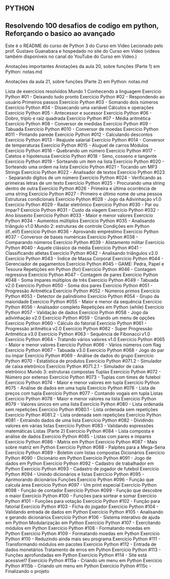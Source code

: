 ## PYTHON
## Resolvendo 100 desafios de codigo em python, Reforçando o basico ao avançado


Este é o README do curso de Python 3 do Curso em Vídeo
Lecionado pelo prof. Gustavo Guanabara e hospedado no site do Curso em Vídeo (vídeos também disponíveis no canal do YouTube do Curso em Vídeo.)

Anotações importantes
Anotações da aula 20, sobre funções (Parte 1) em Python: notas.md

Anotações da aula 21, sobre funções (Parte 2) em Python: notas.md

Lista de exercícios resolvidos
Mundo 1
Conhecendo a linguagem
Exercício Python #01 - Deixando tudo pronto
Exercício Python #02 - Respondendo ao usuário
Primeiros passos
Exercício Python #03 - Somando dois números
Exercício Python #04 - Dissecando uma variável
Cálculos e operações
Exercício Python #05 - Antecessor e sucessor
Exercício Python #06 - Dobro, triplo e raiz quadrada
Exercício Python #07 - Média aritmética
Exercício Python #08 - Conversor de medidas
Exercício Python #09 - Tabuada
Exercício Python #010 - Conversor de moedas
Exercício Python #011 - Pintando parede
Exercício Python #012 - Calculando descontos
Exercício Python #013 - Reajuste salarial
Exercício Python #014 - Conversor de temperaturas
Exercício Python #015 - Aluguel de carros
Módulos
Exercício Python #016 - Quebrando um número
Exercício Python #017 - Catetos e hipotenusa
Exercício Python #018 - Seno, cosseno e tangente
Exercício Python #019 - Sorteando um item na lista
Exercício Python #020 - Sorteando uma ordem na lista
Exercício Python #021 - Tocando um MP3
Strings
Exercício Python #022 - Analisador de textos
Exercício Python #023 - Separando dígitos de um número
Exercício Python #024 - Verificando as primeiras letras de um texto
Exercício Python #025 - Procurando uma string dentro de outra
Exercício Python #026 - Primeira e última ocorrência de uma string
Exercício Python #027 - Primeiro e último nome de uma pessoa
Estruturas condicionais
Exercício Python #028 - Jogo da Adivinhação v1.0
Exercício Python #029 - Radar eletrônico
Exercício Python #030 - Par ou ímpar?
Exercício Python #031 - Custo da viagem
Exercício Python #032 - Ano bissexto
Exercício Python #033 - Maior e menor valores
Exercício Python #034 - Aumentos múltiplos
Exercício Python #035 - Analisando triângulo v1.0
Mundo 2: estruturas de controle
Condições em Python (if..elif)
Exercício Python #036 - Aprovando empréstimo
Exercício Python #037 - Conversor de bases numéricas
Exercício Python #038 - Comparando números
Exercício Python #039 - Alistamento militar
Exercício Python #040 - Aquele clássico da média
Exercício Python #041 - Classificando atletas
Exercício Python #042 - Analisando triângulos v2.0
Exercício Python #043 - Índice de Massa Corporal
Exercício Python #044 - Gerenciador de pagamentos
Exercício Python #045 - GAME: Pedra, Papel e Tesoura
Repetições em Python (for)
Exercício Python #046 - Contagem regressiva
Exercício Python #047 - Contagem de pares
Exercício Python #048 - Soma ímpares múltiplos de três
Exercício Python #049 - Tabuada v2.0
Exercício Python #050 - Soma dos pares
Exercício Python #051 - Progressão Aritmética
Exercício Python #052 - Números primos
Exercício Python #053 - Detector de palíndromo
Exercício Python #054 - Grupo da maioridade
Exercício Python #055 - Maior e menor da sequência
Exercício Python #056 - Analisador completo
Repetições em Python (while)
Exercício Python #057 - Validação de dados
Exercício Python #058 - Jogo da adivinhação v2.0
Exercício Python #059 - Criando um menu de opções
Exercício Python #060 - Cálculo do fatorial
Exercício Python #061 - Progressão aritmética v2.0
Exercício Python #062 - Super Progressão Aritmética v3.0
Exercício Python #063 - Sequência de Fibonacci v1.0
Exercício Python #064 - Tratando vários valores v1.0
Exercício Python #065 - Maior e menor valores
Exercício Python #066 - Vários números com flag
Exercício Python #067 - Tabuada v3.0
Exercício Python #068 - Jogo do par ou ímpar
Exercício Python #069 - Análise de dados do grupo
Exercício Python #070 - Estatística de produtos
Exercício Python #071.2 - Simulador de caixa eletrônico
Exercício Python #071.2.1 - Simulador de caixa eletrônico
Mundo 3: estruturas compostas
Tuplas
Exercício Python #072 - Número por extenso
Exercício Python #073 - Tuplas com times de futebol
Exercício Python #074 - Maior e menor valores em tupla
Exercício Python #075 - Análise de dados em uma tupla
Exercício Python #076 - Lista de preços com tupla
Exercício Python #077 - Contando vogais em tupla
Listas
Exercício Python #078 - Maior e menor valores na lista
Exercício Python #079 - Valores únicos em uma lista
Exercício Python #080 - Lista ordenada sem repetições
Exercício Python #080.1 - Lista ordenada sem repetições
Exercício Python #081.2 - Lista ordenada sem repetições
Exercício Python #081 - Extraindo dados de uma lista
Exercício Python #082 - Dividindo valores em várias listas
Exercício Python #083 - Validando expressões matemáticas
Listas (Parte 2)
Exercício Python #084 - Lista composta e análise de dados
Exercício Python #085 - Listas com pares e ímpares
Exercício Python #086 - Matrix em Python
Exercício Python #087 - Mais sobre matriz em Python
Exercício Python #088 - Palpites para a Mega-Sena
Exercício Python #089 - Boletim com listas compostas
Dicionários
Exercício Python #090 - Dicionário em Python
Exercício Python #091 - Jogo de dados em Python
Exercício Python #092 - Cadastro de trabalhador em Python
Exercício Python #093 - Cadastro de jogador de futebol
Exercício Python #094 - Unindo dicionários e listas
Exercício Python #095 - Aprimorando dicionários
Funções
Exercício Python #096 - Função que calcula área
Exercício Python #097 - Um print especial
Exercício Python #098 - Função de contador
Exercício Python #099 - Função que descobre o maior
Exercício Python #100 - Funções para sortear e somar
Exercício Python #101 - Funções para votação
Exercício Python #102 - Função para fatorial
Exercício Python #103 - Ficha do jogador
Exercício Python #104 - Validando entrada de dados em Python
Exercício Python #105 - Analisando e gerando dicionários
Exercício Python #106 - Sistema interativo de ajuda em Python
Modularização em Python
Exercício Python #107 - Exercitando módulos em Python
Exercício Python #108 - Formatando moedas em Python
Exercício Python #109 - Formatando moedas em Python
Exercício Python #110 - Reduzindo ainda mais seu programa
Exercício Python #111 - Transformando módulos em pacotes
Exercício Python #112 - Entrada de dados monetários
Tratamento de erros em Python
Exercício Python #113 - Funções aprofundadas em Python
Exercício Python #114 - Site está acessível?
Exercício Python #115a - Criando um menu em Python
Exercício Python #115b - Criando um menu em Python
Exercício Python #115c - Finalizando o projeto
